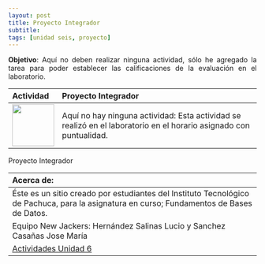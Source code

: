 ```yaml
---
layout: post
title: Proyecto Integrador
subtitle: 
tags: [unidad seis, proyecto]
---
```

<p style="text-align: justify;"><B>Objetivo</B>: Aquí no deben realizar ninguna actividad, sólo he agregado la tarea para poder establecer las calificaciones de la evaluación en el laboratorio.
</p>

| Actividad | Proyecto Integrador
| :------- | :------ 
|  <img src="https://basededatostec.github.io/img/04presentacion.png" width="85" height="85"> | Aquí no hay ninguna actividad: Esta actividad se realizó en el laboratorio en el horario asignado con puntualidad.  

Proyecto Integrador

|  Acerca de: | 
| :------ | 
| Éste es un sitio creado por estudiantes del Instituto Tecnológico de Pachuca, para la asignatura en curso; Fundamentos de Bases de Datos. | 
| Equipo New Jackers: Hernández Salinas Lucio y Sanchez Casañas Jose María |
| <a href="https://basededatostec.github.io/unidadseis/">Actividades Unidad 6</a> |
